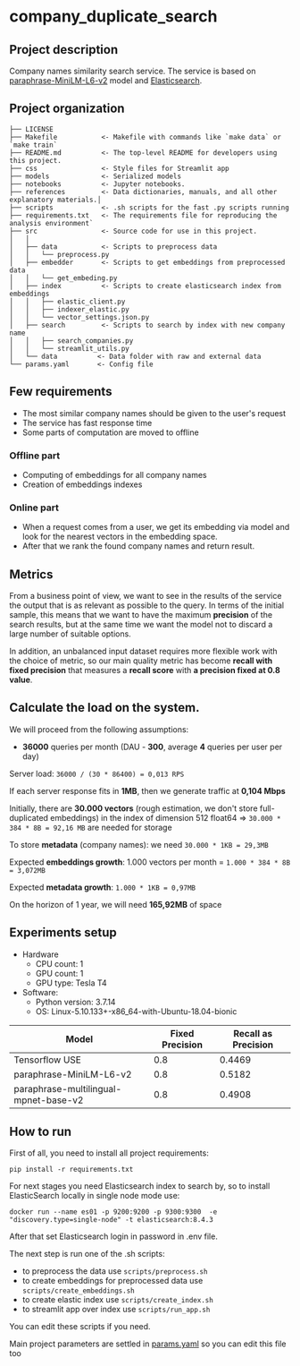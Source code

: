company_duplicate_search
==============================

## Project description

Company names similarity search service.
The service is based on [paraphrase-MiniLM-L6-v2](https://www.sbert.net/docs/pretrained_models.html) model
and [Elasticsearch](https://www.elastic.co/).

Project organization
------------

    ├── LICENSE
    ├── Makefile           <- Makefile with commands like `make data` or `make train`
    ├── README.md          <- The top-level README for developers using this project.
    ├── css                <- Style files for Streamlit app
    ├── models             <- Serialized models
    ├── notebooks          <- Jupyter notebooks.
    ├── references         <- Data dictionaries, manuals, and all other explanatory materials.│
    ├── scripts            <- .sh scripts for the fast .py scripts running
    ├── requirements.txt   <- The requirements file for reproducing the analysis environment`
    ├── src                <- Source code for use in this project.
    │   │
    │   ├── data           <- Scripts to preprocess data
    │   │   └── preprocess.py
    │   ├── embedder       <- Scripts to get embeddings from preprocessed data
    │   │   └── get_embeding.py
    │   ├── index          <- Scripts to create elasticsearch index from embeddings
    │   │   ├── elastic_client.py    
    │   │   ├── indexer_elastic.py
    │   │   └── vector_settings.json.py
    │   ├── search         <- Scripts to search by index with new company name
    │   │   ├── search_companies.py    
    │   │   └── streamlit_utils.py
    │   └── data          <- Data folder with raw and external data
    └── params.yaml       <- Config file

## Few requirements
- The most similar company names should be given to the user's request
- The service has fast response time
- Some parts of computation are moved to offline

### Offline part

- Computing of embeddings for all company names
- Creation of embeddings indexes

### Online part

- When a request comes from a user, we get its embedding via model and look for the nearest vectors in the embedding space.
- After that we rank the found company names and return result.

## Metrics

From a business point of view, we want to see in the results of the service the output that is as
relevant as possible to the query.
In terms of the initial sample, this means that we want to have the maximum **precision** of the search
results, but at the same time we want the model not to discard a large number of suitable options.

In addition, an unbalanced input dataset requires more flexible work with the choice of metric,
so our main quality metric has become **recall with fixed precision** that measures a **recall score** with
**a precision fixed at 0.8 value**.

## Calculate the load on the system. 

We will proceed from the following assumptions:
- **36000** queries per month (DAU - **300**, average **4** queries per user per day)

Server load: `36000 / (30 * 86400) = 0,013 RPS`

If each server response fits in **1MB**, then we generate traffic at **0,104 Mbps**

Initially, there are **30.000 vectors** (rough estimation, we don't store full-duplicated embeddings)
in the index of dimension 512 float64 => `30.000 * 384 * 8B = 92,16 MB` are needed for storage

To store **metadata** (company names): we need `30.000 * 1KB = 29,3MB`

Expected **embeddings growth**: 1.000 vectors per month = `1.000 * 384 * 8B = 3,072MB`

Expected **metadata growth**: `1.000 * 1KB = 0,97MB`

On the horizon of 1 year, we will need **165,92MB** of space

## Experiments setup

- Hardware
    - CPU count: 1
    - GPU count: 1
    - GPU type: Tesla T4
- Software:
    - Python version: 3.7.14
    - OS: Linux-5.10.133+-x86_64-with-Ubuntu-18.04-bionic

| Model                                 | Fixed Precision | Recall as Precision | 
|---------------------------------------|-----------------|---------------------|
| Tensorflow USE                        | 0.8             | 0.4469              | 
| paraphrase-MiniLM-L6-v2               | 0.8             | 0.5182              | 
| paraphrase-multilingual-mpnet-base-v2 | 0.8             | 0.4908              |


## How to run

First of all, you need to install all project requirements: 
```
pip install -r requirements.txt
```

For next stages you need Elasticsearch index to search by, so to install ElasticSearch locally in single node mode use:

```
docker run --name es01 -p 9200:9200 -p 9300:9300  -e "discovery.type=single-node" -t elasticsearch:8.4.3
```

After that set Elasticsearch login in password in .env file.

The next step is run one of the .sh scripts:
- to preprocess the data use `scripts/preprocess.sh`
- to create embeddings for preprocessed data use `scripts/create_embeddings.sh`
- to create elastic index use `scripts/create_index.sh`
- to streamlit app over index use `scripts/run_app.sh`

You can edit these scripts if you need.

Main project parameters are settled in [params.yaml](https://github.com/pacifikus/company_duplicate_search/blob/main/params.yaml) so you can edit this file too
